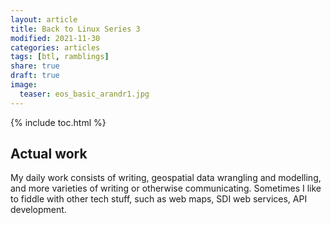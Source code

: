 ```yaml
---
layout: article
title: Back to Linux Series 3
modified: 2021-11-30
categories: articles
tags: [btl, ramblings]
share: true
draft: true
image:
  teaser: eos_basic_arandr1.jpg
---
```


{% include toc.html %}

## Actual work

My daily work consists of writing, geospatial data wrangling and modelling, and more varieties of writing or otherwise communicating.
Sometimes I like to fiddle with other tech stuff, such as web maps, SDI web services, API development.
